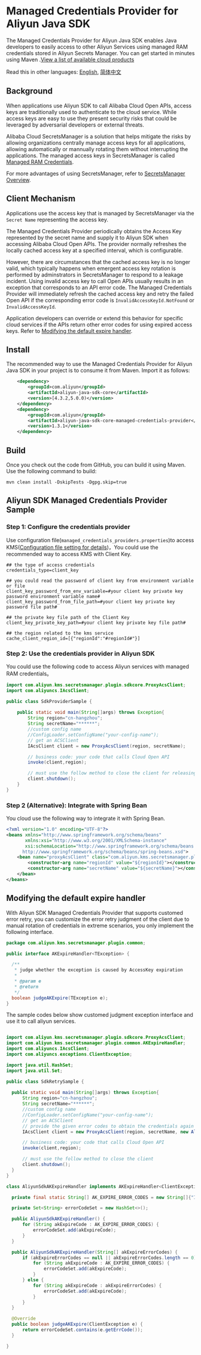 # Managed Credentials Provider for Aliyun Java SDK

The Managed Credentials Provider for Aliyun Java SDK enables Java developers to easily access to other Aliyun Services using managed RAM credentials stored in Aliyun Secrets Manager. You can get started in minutes using Maven .[View a list of available cloud products](./README_products.md)

Read this in other languages: [English](README.md), [简体中文](README.zh-cn.md)

## Background
When applications use Aliyun SDK to call Alibaba Cloud Open APIs, access keys are traditionally used to authenticate to the cloud service. While access keys are easy to use they present security risks that could be leveraged by adversarial developers or external threats.

Alibaba Cloud SecretsManager is a solution that helps mitigate the risks by allowing organizations centrally manage access keys for all applications, allowing automatically or mannually rotating them without interrupting the applications. The managed access keys in SecretsManager is called [Managed RAM Credentials](https://www.alibabacloud.com/help/doc-detail/212421.htm).

For more advantages of using SecretsManager, refer to [SecretsManager Overview](https://www.alibabacloud.com/help/doc-detail/152001.htm).

## Client Mechanism
Applications use the access key that is managed by SecretsManager via the `Secret Name` representing the access key.

The Managed Credentials Provider periodically obtains the Access Key represented by the secret name and supply it to Aliyun SDK when accessing Alibaba Cloud Open APIs. The provider normally refreshes the locally cached access key at a specified interval, which is configurable.

However, there are circumstances that the cached access key is no longer valid, which typically happens when emergent access key rotation is performed by adminstrators in SecretsManager to respond to a leakage incident. Using invalid access key to call Open APIs usually results in an exception that corresponds to an API error code. The Managed Credentials Provider will immediately refresh the cached access key and retry the failed Open API if the corresponding error code is `InvalidAccessKeyId.NotFound` or `InvalidAccessKeyId`. 

Application developers can override or extend this behavior for specific cloud services if the APIs return other error codes for using expired access keys. Refer to [Modifying the default expire handler](#modifying-the-default-expire-handler).


## Install

The recommended way to use the Managed Credentials Provider for Aliyun Java SDK in your project is to consume it from Maven. Import it as follows:

```XML
    <dependency>
        <groupId>com.aliyun</groupId>
        <artifactId>aliyun-java-sdk-core</artifactId>
        <version>[4.3.2,5.0.0)</version>
    </dependency>
    <dependency>
        <groupId>com.aliyun</groupId>
        <artifactId>aliyun-java-sdk-core-managed-credentials-provider</artifactId>
        <version>1.3.1</version>
    </dependency>
```

## Build

Once you check out the code from GitHub, you can build it using Maven. Use the following command to build:

```
mvn clean install -DskipTests -Dgpg.skip=true
```

## Aliyun SDK Managed Credentials Provider Sample

### Step 1: Configure the credentials provider

Use configuration file(`managed_credentials_providers.properties`)to access KMS([Configuration file setting for details](../../README_config.md))，You could use the recommended way to access KMS with Client Key.

```properties
## the type of access credentials
credentials_type=client_key

## you could read the password of client key from environment variable or file
client_key_password_from_env_variable=#your client key private key password environment variable name#
client_key_password_from_file_path=#your client key private key password file path#

## the private key file path of the Client Key
client_key_private_key_path=#your client key private key file path#

## the region related to the kms service
cache_client_region_id=[{"regionId":"#regionId#"}]
```

### Step 2: Use the credentials provider in Aliyun SDK

You could use the following code to access Aliyun services with managed RAM credentials。


```Java
import com.aliyun.kms.secretsmanager.plugin.sdkcore.ProxyAcsClient;
import com.aliyuncs.IAcsClient;

public class SdkProviderSample {
    
    public static void main(String[]args) throws Exception{
        String region="cn-hangzhou";
        String secretName="******";
        //custom config name
        //ConfigLoader.setConfigName("your-config-name");
        // get an ACSClient
        IAcsClient client = new ProxyAcsClient(region, secretName);

        // business code: your code that calls Cloud Open API
        invoke(client,region);

        // must use the follow method to close the client for releasing provider resource
        client.shutdown();
    }
}

```

### Step 2 (Alternative): Integrate with Spring Bean 

You cloud use the following way to integrate it with Spring Bean.

```XML
<?xml version="1.0" encoding="UTF-8"?>
<beans xmlns="http://www.springframework.org/schema/beans"
       xmlns:xsi="http://www.w3.org/2001/XMLSchema-instance"
       xsi:schemaLocation="http://www.springframework.org/schema/beans
      http://www.springframework.org/schema/beans/spring-beans.xsd">
    <bean name="proxyAcsClient" class="com.aliyun.kms.secretsmanager.plugin.sdkcore.ProxyAcsClient" destroy-method="shutdown">
        <constructor-arg name="regionId" value="${regionId}"></constructor-arg>
        <constructor-arg name="secretName" value="${secretName}"></constructor-arg>
    </bean>
</beans>

```

## Modifying the default expire handler

With Aliyun SDK Managed Credentials Provider that supports customed error retry, you can customize the error retry judgment of the client due to manual rotation of credentials in extreme scenarios, you only implement the following interface.

  ```Java
package com.aliyun.kms.secretsmanager.plugin.common;

public interface AKExpireHandler<TException> {

    /**
     * judge whether the exception is caused by AccessKey expiration
     *
     * @param e
     * @return
     */
    boolean judgeAKExpire(TException e);
}

  ```

The sample codes below show customed judgment exception interface and use it to call aliyun services.


  ```Java

import com.aliyun.kms.secretsmanager.plugin.sdkcore.ProxyAcsClient;
import com.aliyun.kms.secretsmanager.plugin.common.AKExpireHandler;
import com.aliyuncs.IAcsClient;
import com.aliyuncs.exceptions.ClientException;

import java.util.HashSet;
import java.util.Set;

public class SdkRetrySample {
    
    public static void main(String[]args) throws Exception{
        String region="cn-hangzhou";
        String secretName="******";
        //custom config name
        //ConfigLoader.setConfigName("your-config-name");
        // get an ACSClient
        // provide the given error codes to obtain the credentials again
        IAcsClient client = new ProxyAcsClient(region, secretName, new AliyunSdkAKExpireHandler(new String[]{"InvalidAccessKeyId.NotFound", "InvalidAccessKeyId"}));

        // business code: your code that calls Cloud Open API
        invoke(client,region);

        // must use the follow method to close the client
        client.shutdown();
    }
}

class AliyunSdkAKExpireHandler implements AKExpireHandler<ClientException> {

    private final static String[] AK_EXPIRE_ERROR_CODES = new String[]{"InvalidAccessKeyId.NotFound", "InvalidAccessKeyId"};

    private Set<String> errorCodeSet = new HashSet<>();

    public AliyunSdkAKExpireHandler() {
        for (String akExpireCode : AK_EXPIRE_ERROR_CODES) {
            errorCodeSet.add(akExpireCode);
        }
    }

    public AliyunSdkAKExpireHandler(String[] akExpireErrorCodes) {
        if (akExpireErrorCodes == null || akExpireErrorCodes.length == 0) {
            for (String akExpireCode : AK_EXPIRE_ERROR_CODES) {
                errorCodeSet.add(akExpireCode);
            }
        } else {
            for (String akExpireCode : akExpireErrorCodes) {
                errorCodeSet.add(akExpireCode);
            }
        }
    }

    @Override
    public boolean judgeAKExpire(ClientException e) {
        return errorCodeSet.contains(e.getErrCode());
    }

}

  ```
